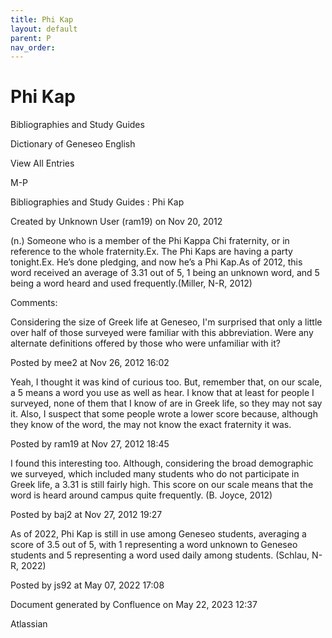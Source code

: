 ```yaml
---
title: Phi Kap
layout: default
parent: P
nav_order:
---
```


# Phi Kap

Bibliographies and Study Guides

Dictionary of Geneseo English

View All Entries

M-P

Bibliographies and Study Guides : Phi Kap

Created by  Unknown User (ram19) on Nov 20, 2012

(n.) Someone who is a member of the Phi Kappa Chi fraternity, or in reference to the whole fraternity.Ex. The Phi Kaps are having a party tonight.Ex. He’s done pledging, and now he’s a Phi Kap.As of 2012, this word received an average of 3.31 out of 5, 1 being an unknown word, and 5 being a word heard and used frequently.(Miller, N-R, 2012)

Comments:

Considering the size of Greek life at Geneseo, I'm surprised that only a little over half of those surveyed were familiar with this abbreviation. Were any alternate definitions offered by those who were unfamiliar with it?

Posted by mee2 at Nov 26, 2012 16:02

Yeah, I thought it was kind of curious too. But, remember that, on our scale, a 5 means a word you use as well as hear. I know that at least for people I surveyed, none of them that I know of are in Greek life, so they may not say it. Also, I suspect that some people wrote a lower score because, although they know of the word, the may not know the exact fraternity it was.

Posted by ram19 at Nov 27, 2012 18:45

I found this interesting too. Although, considering the broad demographic we surveyed, which included many students who do not participate in Greek life, a 3.31 is still fairly high. This score on our scale means that the word is heard around campus quite frequently. (B. Joyce, 2012)

Posted by baj2 at Nov 27, 2012 19:27

As of 2022, Phi Kap is still in use among Geneseo students, averaging a score of 3.5 out of 5, with 1 representing a word unknown to Geneseo students and 5 representing a word used daily among students. (Schlau, N-R, 2022)

Posted by js92 at May 07, 2022 17:08

Document generated by Confluence on May 22, 2023 12:37

Atlassian
